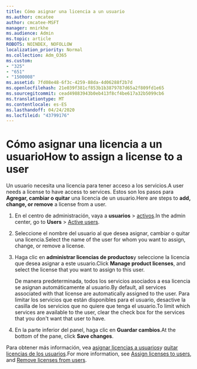 ```yaml
---
title: Cómo asignar una licencia a un usuario
ms.author: cmcatee
author: cmcatee-MSFT
manager: mnirkhe
ms.audience: Admin
ms.topic: article
ROBOTS: NOINDEX, NOFOLLOW
localization_priority: Normal
ms.collection: Adm_O365
ms.custom:
- "325"
- "651"
- "1500008"
ms.assetid: 7fd08e48-6f3c-4259-88da-4d06288f2b7d
ms.openlocfilehash: 21e039f381cf853b1b3879787d65a2f809fd1e65
ms.sourcegitcommit: cead49883943b0eb413f8cf4be617a32b5099cb6
ms.translationtype: MT
ms.contentlocale: es-ES
ms.lasthandoff: 04/24/2020
ms.locfileid: "43799176"
---
```

# <a name="how-to-assign-a-license-to-a-user"></a><span data-ttu-id="bff94-102">Cómo asignar una licencia a un usuario</span><span class="sxs-lookup"><span data-stu-id="bff94-102">How to assign a license to a user</span></span>

<span data-ttu-id="bff94-103">Un usuario necesita una licencia para tener acceso a los servicios.</span><span class="sxs-lookup"><span data-stu-id="bff94-103">A user needs a license to have access to services.</span></span> <span data-ttu-id="bff94-104">Estos son los pasos para **Agregar, cambiar o quitar** una licencia de un usuario.</span><span class="sxs-lookup"><span data-stu-id="bff94-104">Here are steps to **add, change, or remove** a license from a user.</span></span>
  
1. <span data-ttu-id="bff94-105">En el centro de administración, vaya a **usuarios** \> [activos](https://go.microsoft.com/fwlink/p/?linkid=834822).</span><span class="sxs-lookup"><span data-stu-id="bff94-105">In the admin center, go to **Users** \> [Active users](https://go.microsoft.com/fwlink/p/?linkid=834822).</span></span>

2. <span data-ttu-id="bff94-106">Seleccione el nombre del usuario al que desea asignar, cambiar o quitar una licencia.</span><span class="sxs-lookup"><span data-stu-id="bff94-106">Select the name of the user for whom you want to assign, change, or remove a license.</span></span>

3. <span data-ttu-id="bff94-107">Haga clic en **administrar licencias de productos**y seleccione la licencia que desea asignar a este usuario.</span><span class="sxs-lookup"><span data-stu-id="bff94-107">Click **Manage product licenses**, and select the license that you want to assign to this user.</span></span>

    <span data-ttu-id="bff94-108">De manera predeterminada, todos los servicios asociados a esa licencia se asignan automáticamente al usuario.</span><span class="sxs-lookup"><span data-stu-id="bff94-108">By default, all services associated with that license are automatically assigned to the user.</span></span> <span data-ttu-id="bff94-109">Para limitar los servicios que están disponibles para el usuario, desactive la casilla de los servicios que no quiere que tenga el usuario.</span><span class="sxs-lookup"><span data-stu-id="bff94-109">To limit which services are available to the user, clear the check box for the services that you don't want that user to have.</span></span>

4. <span data-ttu-id="bff94-110">En la parte inferior del panel, haga clic en **Guardar cambios**.</span><span class="sxs-lookup"><span data-stu-id="bff94-110">At the bottom of the pane, click **Save changes**.</span></span>

<span data-ttu-id="bff94-111">Para obtener más información, vea [asignar licencias a usuarios](https://docs.microsoft.com/office365/admin/subscriptions-and-billing/assign-licenses-to-users)y [quitar licencias de los usuarios](https://docs.microsoft.com/office365/admin/subscriptions-and-billing/remove-licenses-from-users).</span><span class="sxs-lookup"><span data-stu-id="bff94-111">For more information, see [Assign licenses to users](https://docs.microsoft.com/office365/admin/subscriptions-and-billing/assign-licenses-to-users), and [Remove licenses from users](https://docs.microsoft.com/office365/admin/subscriptions-and-billing/remove-licenses-from-users).</span></span>